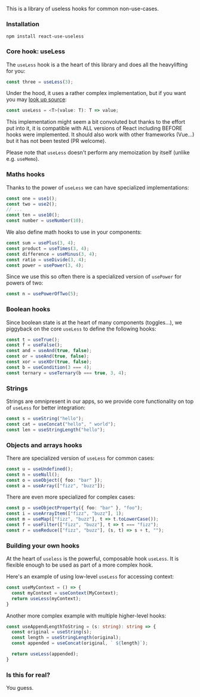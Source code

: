 This is a library of useless hooks for common non-use-cases.

### Installation

`npm install react-use-useless`

### Core hook: useLess

The `useLess` hook is a the heart of this library and does all the heavylifting for you:

```ts
const three = useLess(3);
```

Under the hood, it uses a rather complex implementation, but if you want you may [look up source](src/index.ts):

```ts
const useLess = <T>(value: T): T => value;
```

This implementation might seem a bit convoluted but thanks to the effort put into it, it is compatible with ALL versions of React including BEFORE hooks were implemented. It should also work with other frameworks (Vue...) but it has not been tested (PR welcome).

Please note that `useLess` doesn't perform any memoization by itself (unlike e.g. `useMemo`).

### Maths hooks

Thanks to the power of `useLess` we can have specialized implementations:

```ts
const one = use1();
const two = use2();
// ...
const ten = use10();
const number = useNumber(10);
```

We also define math hooks to use in your components:

```ts
const sum = usePlus(3, 4);
const product = useTimes(3, 4);
const difference = useMinus(3, 4);
const ratio = useDivide(3, 4);
const power = usePower(3, 4);
```

Since we use this so often there is a specialized version of `usePower` for powers of two:

```ts
const n = usePowerOfTwo(5);
```

### Boolean hooks

Since boolean state is at the heart of many components (toggles...), we piggyback on the core `useLess` to define the following hooks:

```ts
const t = useTrue();
const f = useFalse();
const and = useAnd(true, false);
const or = useAnd(true, false);
const xor = useXOr(true, false);
const b = useCondition(3 === 4);
const ternary = useTernary(b === true, 3, 4);
```

### Strings

Strings are omnipresent in our apps, so we provide core functionality on top of `useLess` for better integration:

```ts
const s = useString("hello");
const cat = useConcat("hello", " world");
const len = useStringLength("hello");
```

### Objects and arrays hooks

There are specialized version of `useLess` for common cases:

```ts
const u = useUndefined();
const n = useNull();
const o = useObject({ foo: "bar" });
const a = useArray(["fizz", "buzz"]);
```

There are even more specialized for complex cases:

```ts
const p = useObjectProperty({ foo: "bar" }, "foo");
const i = useArrayItem(["fizz", "buzz"], 1);
const m = useMap(["fizz", "buzz"], t => t.toLowerCase());
const f = useFilter(["fizz", "buzz"], t => t === "fizz");
const r = useReduce(["fizz", "buzz"], (s, t) => s + t, "");
```

### Building your own hooks

At the heart of `useless` is the powerful, composable hook `useLess`. It is flexible enough to be used as part of a more complex hook.

Here's an example of using low-level `useLess` for accessing context:

```ts
const useMyContext = () => {
  const myContext = useContext(MyContext);
  return useLess(myContext);
}
```

Another more complex example with multiple higher-level hooks:

```ts
const useAppendLengthToString = (s: string): string => {
  const original = useString(s);
  const length = useStringLength(original);
  const appended = useConcat(original, ` ${length}`);

  return useLess(appended);
}
```

### Is this for real?

You guess.
